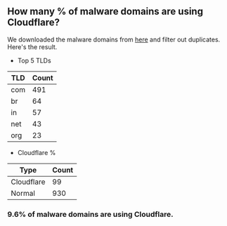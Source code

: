 ## How many % of malware domains are using Cloudflare?


We downloaded the malware domains from [here](https://urlhaus.abuse.ch) and filter out duplicates.
Here's the result.


[//]: # (start replacement)


- Top 5 TLDs

| TLD | Count |
| --- | --- |
| com | 491 |
| br | 64 |
| in | 57 |
| net | 43 |
| org | 23 |


- Cloudflare %

| Type | Count |
| --- | --- |
| Cloudflare | 99 |
| Normal | 930 |


### 9.6% of malware domains are using Cloudflare.